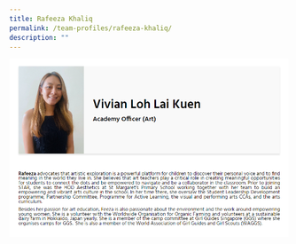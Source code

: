 ```yaml
---
title: Rafeeza Khaliq
permalink: /team-profiles/rafeeza-khaliq/
description: ""
---
```

![](/images/feeza.png)